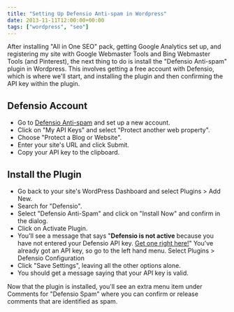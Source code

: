 ```yaml
---
title: "Setting Up Defensio Anti-spam in Wordpress"
date: 2013-11-11T12:00:00+00:00
tags: ["wordpress", "seo"]
---
```


After installing "All in One SEO" pack, getting Google Analytics set up, and registering my site with Google Webmaster Tools and Bing Webmaster Tools (and Pinterest), the next thing to do is install the "Defensio Anti-spam" plugin in Wordpress. This involves getting a free account with Defensio, which is where we'll start, and installing the plugin and then confirming the API key within the plugin.

## Defensio Account

- Go to [Defensio Anti-spam](http://www.defensio.com) and set up a new account.
- Click on "My API Keys" and select "Protect another web property".
- Choose "Protect a Blog or Website".
- Enter your site's URL and click Submit.
- Copy your API key to the clipboard.

## Install the Plugin

- Go back to your site's WordPress Dashboard and select Plugins > Add New.
- Search for "Defensio".
- Select "Defensio Anti-Spam" and click on "Install Now" and confirm in the dialog.
- Click on Activate Plugin.
- You'll see a message that says "**Defensio is not active** because you have not entered your Defensio API key. [Get one right here!](http://defensio.com/signup)" You've already got an API key, so go to the left hand menu. Select Plugins > Defensio Configuration
- Click "Save Settings", leaving all the other options alone.
- You should get a message saying that your API key is valid.

Now that the plugin is installed, you'll see an extra menu item under Comments for "Defensio Spam" where you can confirm or release comments that are identified as spam. 